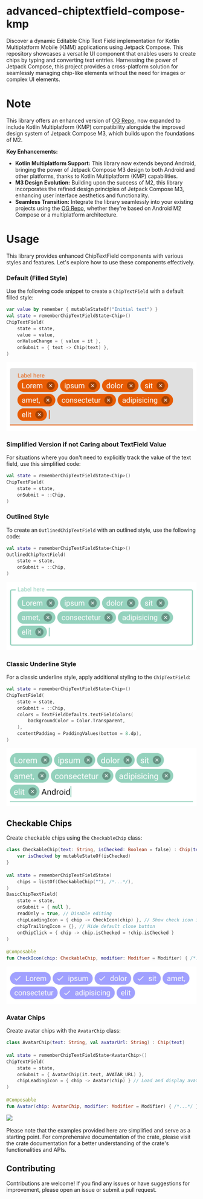 # advanced-chiptextfield-compose-kmp

Discover a dynamic Editable Chip Text Field implementation for Kotlin Multiplatform Mobile (KMM) applications using Jetpack Compose. This repository showcases a versatile UI component that enables users to create chips by typing and converting text entries. Harnessing the power of Jetpack Compose, this project provides a cross-platform solution for seamlessly managing chip-like elements without the need for images or complex UI elements.

# Note

This library offers an enhanced version of [OG Repo](https://github.com/dokar3/ChipTextField/tree/main), now expanded to include Kotlin Multiplatform (KMP) compatibility alongside the improved design system of Jetpack Compose M3, which builds upon the foundations of M2.

**Key Enhancements:**

* **Kotlin Multiplatform Support:** This library now extends beyond Android, bringing the power of Jetpack Compose M3 design to both Android and other platforms, thanks to Kotlin Multiplatform (KMP) capabilities.
* **M3 Design Evolution:** Building upon the success of M2, this library incorporates the refined design principles of Jetpack Compose M3, enhancing user interface aesthetics and functionality.
* **Seamless Transition:** Integrate the library seamlessly into your existing projects using the [OG Repo](https://github.com/dokar3/ChipTextField/tree/main), whether they're based on Android M2 Compose or a multiplatform architecture.

# Usage

This library provides enhanced ChipTextField components with various styles and features. Let's explore how to use these components effectively.

### Default (Filled Style)

Use the following code snippet to create a `ChipTextField` with a default filled style:

```kotlin
var value by remember { mutableStateOf("Initial text") }
val state = rememberChipTextFieldState<Chip>()
ChipTextField(
    state = state,
    value = value,
    onValueChange = { value = it },
    onSubmit = { text -> Chip(text) },
)

```

![](/images/screenshot_filled.jpg)

### Simplified Version if not Caring about TextField Value

For situations where you don't need to explicitly track the value of the text field, use this simplified code:

```kotlin
val state = rememberChipTextFieldState<Chip>()
ChipTextField(
    state = state,
    onSubmit = ::Chip,
)
```

### Outlined Style

To create an `OutlinedChipTextField` with an outlined style, use the following code:

```kotlin
val state = rememberChipTextFieldState<Chip>()
OutlinedChipTextField(
    state = state,
    onSubmit = ::Chip,
)
```

![](/images/screenshot_outlined.jpg)

### Classic Underline Style

For a classic underline style, apply additional styling to the `ChipTextField`:

```kotlin
val state = rememberChipTextFieldState<Chip>()
ChipTextField(
    state = state,
    onSubmit = ::Chip,
    colors = TextFieldDefaults.textFieldColors(
        backgroundColor = Color.Transparent,
    ),
    contentPadding = PaddingValues(bottom = 8.dp),
)
```

![](/images/screenshot_light.png)

## Checkable Chips

Create checkable chips using the `CheckableChip` class:

```kotlin
class CheckableChip(text: String, isChecked: Boolean = false) : Chip(text) {
    var isChecked by mutableStateOf(isChecked)
}

val state = rememberChipTextFieldState(
    chips = listOf(CheckableChip(""), /*...*/),
)
BasicChipTextField(
    state = state,
    onSubmit = { null },
    readOnly = true, // Disable editing
    chipLeadingIcon = { chip -> CheckIcon(chip) }, // Show check icon if checked
    chipTrailingIcon = {}, // Hide default close button
    onChipClick = { chip -> chip.isChecked = !chip.isChecked }
)

@Composable
fun CheckIcon(chip: CheckableChip, modifier: Modifier = Modifier) { /*...*/ }
```

![](/images/screenshot_checkable.jpg)


### Avatar Chips

Create avatar chips with the `AvatarChip` class:


```kotlin
class AvatarChip(text: String, val avatarUrl: String) : Chip(text)

val state = rememberChipTextFieldState<AvatarChip>()
ChipTextField(
    state = state,
    onSubmit = { AvatarChip(it.text, AVATAR_URL) },
    chipLeadingIcon = { chip -> Avatar(chip) } // Load and display avatar
)

@Composable
fun Avatar(chip: AvatarChip, modifier: Modifier = Modifier) { /*...*/ }
```

![](/images/screenshot_avatar.jpg)


Please note that the examples provided here are simplified and serve as a starting point. For comprehensive documentation of the crate, please visit the crate documentation for a better understanding of the crate's functionalities and APIs.

## Contributing
Contributions are welcome! If you find any issues or have suggestions for improvement, please open an issue or submit a pull request.